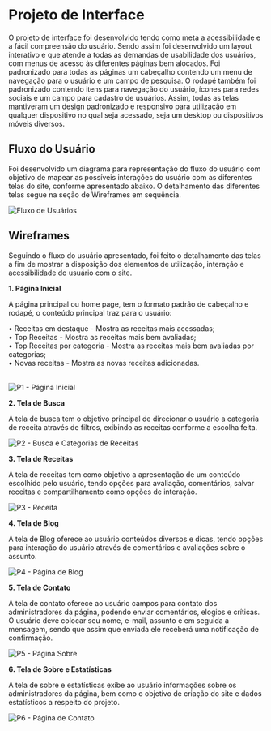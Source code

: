
# Projeto de Interface

O projeto de interface foi desenvolvido tendo como meta a acessibilidade e a fácil compreensão do usuário. Sendo assim foi desenvolvido um layout interativo e que atende a todas as demandas de usabilidade dos usuários, com menus de acesso às diferentes páginas bem alocados. Foi padronizado para todas as páginas um cabeçalho contendo um menu de navegação para o usuário e um campo de pesquisa. O rodapé também foi padronizado contendo itens para navegação do usuário, ícones para redes sociais e um campo para cadastro de usuários. Assim, todas as telas mantiveram um design padronizado e responsivo para utilização em qualquer dispositivo no qual seja acessado, seja um desktop ou dispositivos móveis diversos.

## Fluxo do Usuário

Foi desenvolvido um diagrama para representação do fluxo do usuário com objetivo de mapear as possíveis interações do usuário com as diferentes telas do site, conforme apresentado abaixo. O detalhamento das diferentes telas segue na seção de Wireframes em sequência.

![Fluxo de Usuários](img/FU-Fluxo-de-Usuários.png)

## Wireframes

Seguindo o fluxo do usuário apresentado, foi feito o detalhamento das telas a fim de mostrar a disposição dos elementos de utilização, interação e acessibilidade do usuário com o site.

**1. Página Inicial**

A página principal ou home page, tem o formato padrão de cabeçalho e rodapé, o conteúdo principal traz para o usuário:

• Receitas em destaque - Mostra as receitas mais acessadas;</br>
• Top Receitas - Mostra as receitas mais bem avaliadas;</br>
• Top Receitas por categoria - Mostra as receitas mais bem avaliadas por categorias;</br>
• Novas receitas - Mostra as novas receitas adicionadas.</br></br>

![P1 - Página Inicial](img/WF-Pag-1-Pagina-Inicial.png)


**2. Tela de Busca**

A tela de busca tem o objetivo principal de direcionar o usuário a categoria de receita através de filtros, exibindo as receitas conforme a escolha feita.

![P2 - Busca e Categorias de Receitas](img/WF-Pag-2-Busca-Categoria.png)


**3. Tela de Receitas**

A tela de receitas tem como objetivo a apresentação de um conteúdo escolhido pelo usuário, tendo opções para avaliação, comentários, salvar receitas e compartilhamento como opções de interação. 

![P3 - Receita](img/WF-Pag-3-Receita.png)


**4. Tela de Blog**

A tela de Blog oferece ao usuário conteúdos diversos e dicas, tendo opções para interação do usuário através de comentários e avaliações sobre o assunto.  

![P4 - Página de Blog](img/WF-Pag-4-Blog.png)


**5. Tela de Contato**

A tela de contato oferece ao usuário campos para contato dos administradores da página, podendo enviar comentários, elogios e críticas. O usuário deve colocar seu nome, e-mail, assunto e em seguida a mensagem, sendo que assim que enviada ele receberá uma notificação de confirmação.

![P5 - Página Sobre](img/WF-Pag-5-Sobre.png)


**6. Tela de Sobre e Estatísticas**

A tela de sobre e estatísticas exibe ao usuário informações sobre os administradores da página, bem como o objetivo de criação do site e dados estatísticos a respeito do projeto.

![P6 - Página de Contato](img/WF-Pag-6-Contato.png)

